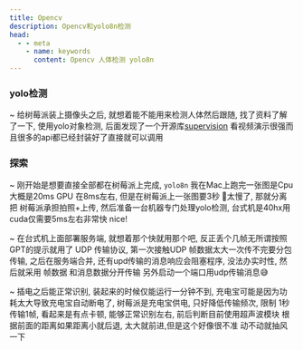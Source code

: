 ```yaml
---
title: Opencv
description: Opencv和yolo8n检测
head:
  - - meta
    - name: keywords
      content: Opencv 人体检测 yolo8n
---
```


### yolo检测
~ 给树莓派装上摄像头之后, 就想着能不能用来检测人体然后跟随, 找了资料了解了一下, 使用yolo对象检测, 后面发现了一个开源库[supervision](https://github.com/roboflow/supervision) 看视频演示很强而且很多的api都已经封装好了直接就可以调用

### 探索
~ 刚开始是想要直接全部都在树莓派上完成, `yolo8n` 我在Mac上跑完一张图是Cpu大概是20ms GPU 在8ms左右, 但是在树莓派上一张图要3秒 🐢太慢了, 那就分离把 树莓派承担拍照+上传, 然后准备一台机器专门处理yolo检测, 台式机是40hx用cuda仅需要5ms左右非常快 nice! 

~ 在台式机上面部署服务端, 就想着那个快就用那个吧, 反正丢个几帧无所谓按照GPT的提示就用了 UDP 传输协议, 第一次接触UDP 帧数据太大一次传不完要分包传输, 之后在服务端合并, 还有upd传输的消息响应会阻塞程序, 没法办实时性, 然后就采用 帧数据 和消息数据分开传输 另外启动一个端口用udp传输消息😅  

~ 插电之后能正常识别, 装起来的时候仅能运行一分钟不到, 充电宝可能是因为功耗太大导致充电宝自动断电了, 树莓派是充电宝供电, 只好降低传输频次, 限制 1秒传输1帧, 看起来是有点卡顿, 能够正常识别左右,  前后判断目前使用超声波模块 根据前面的距离如果距离小就后退, 太大就前进,但是这个好像很不准 动不动就抽风一下 
